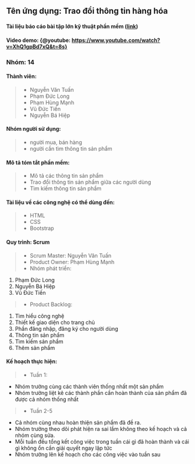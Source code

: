 ﻿## ﻿Tên ứng dụng: Trao đổi thông tin hàng hóa
#### Tài liệu báo cáo bài tập lớn kỹ thuật phần mềm ([link](https://drive.google.com/open?id=148LH1Xv8UDWyYW0mRfJcB1WBXyC5PyeR))
#### Video demo: {@youtube: https://www.youtube.com/watch?v=XhQ1gpBd7xQ&t=8s}
### Nhóm: 14
#### Thành viên:
>* Nguyễn Văn Tuấn
>* Phạm Đức Long
>* Phạm Hùng Mạnh
>* Vũ Đức Tiến
>* Nguyễn Bá Hiệp

#### Nhóm người sử dụng: 
>* người mua, bán hàng
>* người cần tìm thông tin sản phẩm

#### Mô tả tóm tắt phần mềm:
>* Mô tả các thông tin sản phẩm
>* Trao đổi thông tin sản phẩm giữa các người dùng
>* Tìm kiếm thông tin sản phẩm

#### Tài liệu về các công nghệ có thể dùng đến:
>* HTML
>* CSS
>* Bootstrap

#### Quy trình: Scrum
>* Scrum Master: Nguyễn Văn Tuấn
>* Product Owner: Phạm Hùng Mạnh
>* Nhóm phát triển: 
 1. Phạm Đức Long 
 2. Nguyễn Bá Hiệp
 3. Vũ Đức Tiến
>* Product Backlog:
 1. Tìm hiểu công nghệ
 2. Thiết kế giao diện cho trang chủ
 3. Phần đăng nhập, đăng ký cho người dùng
 4. Thông tin sản phẩm
 5. Tìm kiếm sản phẩm
 6. Thêm sản phẩm
 
#### Kế hoạch thực hiện:
>* Tuần 1:
 * Nhóm trưởng cùng các thành viên thống nhất một sản phẩm 
 * Nhóm trưởng liệt kê các thành phần cần hoàn thành của sản phẩm đã được cả nhóm thống nhất
>* Tuần 2-5
 * Cả nhóm cùng nhau hoàn thiện sản phẩm đã đề ra.
 * Nhóm trưởng theo dõi phát hiện ra sai lầm không theo kế hoạch và cả nhóm cùng sửa.
 * Mỗi tuần đều tổng kết công việc trong tuần cái gì đã hoàn thành và cái gì không ổn cần giải quyết ngay lập tức
 * Nhóm trưởng lên kế hoạch cho các công việc vào tuần sau
#### 

